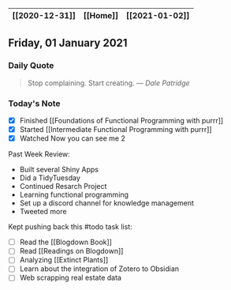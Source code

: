 | [[2020-12-31]] | [[Home]] | [[2021-01-02]] |
| :------------: | :------: | :------------: |

## Friday, 01 January 2021

### Daily Quote
> Stop complaining. Start creating.
> &mdash; <cite>Dale Patridge</cite>

### Today's Note

- [x] Finished [[Foundations of Functional Programming with purrr]]
- [x] Started [[Intermediate Functional Programming with purrr]]
- [x] Watched Now you can see me 2

Past Week Review:
* Built several Shiny Apps
* Did a TidyTuesday
* Continued Resarch Project
* Learning functional programming
* Set up a discord channel for knowledge management
* Tweeted more

Kept pushing back this #todo task list:
- [ ] Read the [[Blogdown Book]]
- [ ] Read [[Readings on Blogdown]]
- [ ] Analyzing [[Extinct Plants]]
- [ ] Learn about the integration of Zotero to Obsidian
- [ ] Web scrapping real estate data